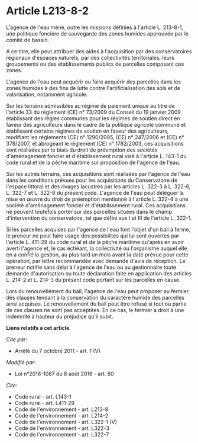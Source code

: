 # Article L213-8-2

L'agence de l'eau mène, outre les missions définies à l'article L. 213-8-1, une politique foncière de sauvegarde des zones
humides approuvée par le comité de bassin. 

A ce titre, elle peut attribuer des aides à l'acquisition par des conservatoires régionaux d'espaces naturels, par des
collectivités territoriales, leurs groupements ou des établissements publics de parcelles composant ces zones. 

L'agence de l'eau peut acquérir ou faire acquérir des parcelles dans les zones humides à des fins de lutte contre
l'artificialisation des sols et de valorisation, notamment agricole. 

Sur les terrains admissibles au régime de paiement unique au titre de l'article 33 du règlement (CE) n° 73/2009 du Conseil du
19 janvier 2009 établissant des règles communes pour les régimes de soutien direct en faveur des agriculteurs dans le cadre
de la politique agricole commune et établissant certains régimes de soutien en faveur des agriculteurs, modifiant les
règlements (CE) n° 1290/2005, (CE) n° 247/2006 et (CE) n° 378/2007, et abrogeant le règlement (CE) n° 1782/2003, ces
acquisitions sont réalisées par le biais du droit de préemption des sociétés d'aménagement foncier et d'établissement rural
visé à l'article L. 143-1 du code rural et de la pêche maritime sur proposition de l'agence de l'eau. 

Sur les autres terrains, ces acquisitions sont réalisées par l'agence de l'eau dans les conditions prévues pour les
acquisitions du Conservatoire de l'espace littoral et des rivages lacustres par les articles L. 322-3 à L. 322-6, L. 322-7 et
L. 322-8 du présent code. L'agence de l'eau peut déléguer la mise en œuvre du droit de préemption mentionné à l'article L.
322-4 à une société d'aménagement foncier et d'établissement rural. Ces acquisitions ne peuvent toutefois porter sur des
parcelles situées dans le champ d'intervention du conservatoire, tel que défini aux I et III de l'article L. 322-1. 

Si les parcelles acquises par l'agence de l'eau font l'objet d'un bail à ferme, le preneur ne peut faire usage des
possibilités qui lui sont ouvertes par l'article L. 411-29 du code rural et de la pêche maritime qu'après en avoir averti
l'agence et, le cas échéant, la collectivité ou l'organisme auquel elle en a confié la gestion, au plus tard un mois avant la
date prévue pour cette opération, par lettre recommandée avec demande d'avis de réception. Le preneur notifie sans délai à
l'agence de l'eau ou au gestionnaire toute demande d'autorisation ou toute déclaration faite en application des articles L.
214-2 et L. 214-3 du présent code portant sur les parcelles en cause. 

Lors du renouvellement du bail, l'agence de l'eau peut proposer au fermier des clauses tendant à la conservation du caractère
humide des parcelles ainsi acquises. Le renouvellement du bail peut être refusé si tout ou partie de ces clauses ne sont pas
acceptées. En ce cas, le fermier a droit à une indemnité à hauteur du préjudice qu'il subit.

**Liens relatifs à cet article**

_Cité par_:

  - Arrêté du 7 octobre 2011 - art. 1 (V)

_Modifié par_:

  - Loi n°2016-1087 du 8 août 2016 - art. 60

_Cite_:

  - Code rural - art. L143-1
  - Code rural - art. L411-29
  - Code de l'environnement - art. L213-8
  - Code de l'environnement - art. L214-2
  - Code de l'environnement - art. L322-1 (V)
  - Code de l'environnement - art. L322-3
  - Code de l'environnement - art. L322-7
